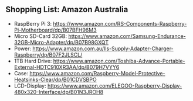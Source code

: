 
## Shopping List: Amazon Australia

* RaspBerry Pi 3: https://www.amazon.com/RS-Components-Raspberry-Pi-Motherboard/dp/B07BFH96M3
* Micro SD-Card 32GB: https://www.amazon.com/Samsung-Endurance-32GB-Micro-Adapter/dp/B07B98GXQT
* Power: https://www.amazon.com.au/Ils-Supply-Adapter-Charger-Raspberry/dp/B07F2JLSCL/
* 1TB Hard Drive: https://www.amazon.com/Toshiba-Advance-Portable-External-HDTC910XR3AA/dp/B079H7VYY6
* Case: https://www.amazon.com/Raspberry-Model-Protective-Heatsinks-Clear/dp/B01CDVSBPO
* LCD-Display: https://www.amazon.com/ELEGOO-Raspberry-Display-480x320-Interface/dp/B01N3JROH8